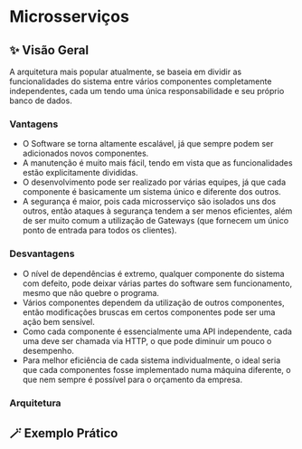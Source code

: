 # Microsserviços

## ✨ Visão Geral
A arquitetura mais popular atualmente, se baseia em dividir as funcionalidades do sistema entre vários componentes completamente independentes, cada um tendo uma única responsabilidade e seu próprio banco de dados.

### Vantagens
- O Software se torna altamente escalável, já que sempre podem ser adicionados novos componentes.
- A manutenção é muito mais fácil, tendo em vista que as funcionalidades estão explicitamente divididas.
- O desenvolvimento pode ser realizado por várias equipes, já que cada componente é basicamente um sistema único e diferente dos outros.
- A segurança é maior, pois cada microsserviço são isolados uns dos outros, então ataques à segurança tendem a ser menos eficientes, além de ser muito comum a utilização de Gateways (que fornecem um único ponto de entrada para todos os clientes).

### Desvantagens
- O nível de dependências é extremo, qualquer componente do sistema com defeito, pode deixar várias partes do software sem funcionamento, mesmo que não quebre o programa.
- Vários componentes dependem da utilização de outros componentes, então modificações bruscas em certos componentes pode ser uma ação bem sensível.
- Como cada componente é essencialmente uma API independente, cada uma deve ser chamada via HTTP, o que pode diminuir um pouco o desempenho.
- Para melhor eficiência de cada sistema individualmente, o ideal seria que cada componentes fosse implementado numa máquina diferente, o que nem sempre é possível para o orçamento da empresa.

### Arquitetura


## 🪄 Exemplo Prático

